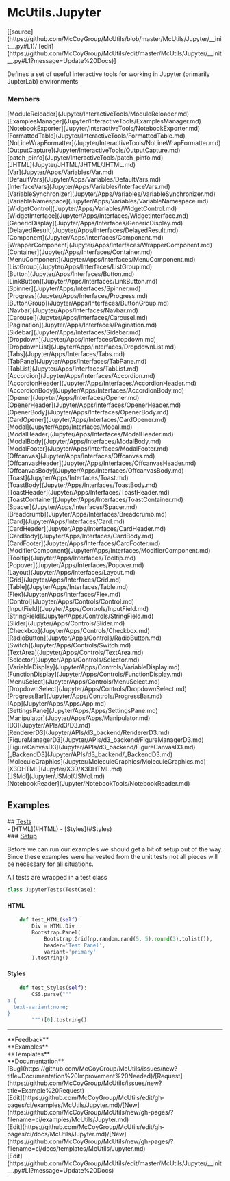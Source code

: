 # <a id="McUtils.Jupyter">McUtils.Jupyter</a> 
<div class="docs-source-link" markdown="1">
[[source](https://github.com/McCoyGroup/McUtils/blob/master/McUtils/Jupyter/__init__.py#L1)/
[edit](https://github.com/McCoyGroup/McUtils/edit/master/McUtils/Jupyter/__init__.py#L1?message=Update%20Docs)]
</div>
    
Defines a set of useful interactive tools
for working in Jupyter (primarily JupterLab) environments

### Members
<div class="container alert alert-secondary bg-light">
  <div class="row">
   <div class="col" markdown="1">
[ModuleReloader](Jupyter/InteractiveTools/ModuleReloader.md)   
</div>
   <div class="col" markdown="1">
[ExamplesManager](Jupyter/InteractiveTools/ExamplesManager.md)   
</div>
   <div class="col" markdown="1">
[NotebookExporter](Jupyter/InteractiveTools/NotebookExporter.md)   
</div>
</div>
  <div class="row">
   <div class="col" markdown="1">
[FormattedTable](Jupyter/InteractiveTools/FormattedTable.md)   
</div>
   <div class="col" markdown="1">
[NoLineWrapFormatter](Jupyter/InteractiveTools/NoLineWrapFormatter.md)   
</div>
   <div class="col" markdown="1">
[OutputCapture](Jupyter/InteractiveTools/OutputCapture.md)   
</div>
</div>
  <div class="row">
   <div class="col" markdown="1">
[patch_pinfo](Jupyter/InteractiveTools/patch_pinfo.md)   
</div>
   <div class="col" markdown="1">
[JHTML](Jupyter/JHTML/JHTML/JHTML.md)   
</div>
   <div class="col" markdown="1">
[Var](Jupyter/Apps/Variables/Var.md)   
</div>
</div>
  <div class="row">
   <div class="col" markdown="1">
[DefaultVars](Jupyter/Apps/Variables/DefaultVars.md)   
</div>
   <div class="col" markdown="1">
[InterfaceVars](Jupyter/Apps/Variables/InterfaceVars.md)   
</div>
   <div class="col" markdown="1">
[VariableSynchronizer](Jupyter/Apps/Variables/VariableSynchronizer.md)   
</div>
</div>
  <div class="row">
   <div class="col" markdown="1">
[VariableNamespace](Jupyter/Apps/Variables/VariableNamespace.md)   
</div>
   <div class="col" markdown="1">
[WidgetControl](Jupyter/Apps/Variables/WidgetControl.md)   
</div>
   <div class="col" markdown="1">
[WidgetInterface](Jupyter/Apps/Interfaces/WidgetInterface.md)   
</div>
</div>
  <div class="row">
   <div class="col" markdown="1">
[GenericDisplay](Jupyter/Apps/Interfaces/GenericDisplay.md)   
</div>
   <div class="col" markdown="1">
[DelayedResult](Jupyter/Apps/Interfaces/DelayedResult.md)   
</div>
   <div class="col" markdown="1">
[Component](Jupyter/Apps/Interfaces/Component.md)   
</div>
</div>
  <div class="row">
   <div class="col" markdown="1">
[WrapperComponent](Jupyter/Apps/Interfaces/WrapperComponent.md)   
</div>
   <div class="col" markdown="1">
[Container](Jupyter/Apps/Interfaces/Container.md)   
</div>
   <div class="col" markdown="1">
[MenuComponent](Jupyter/Apps/Interfaces/MenuComponent.md)   
</div>
</div>
  <div class="row">
   <div class="col" markdown="1">
[ListGroup](Jupyter/Apps/Interfaces/ListGroup.md)   
</div>
   <div class="col" markdown="1">
[Button](Jupyter/Apps/Interfaces/Button.md)   
</div>
   <div class="col" markdown="1">
[LinkButton](Jupyter/Apps/Interfaces/LinkButton.md)   
</div>
</div>
  <div class="row">
   <div class="col" markdown="1">
[Spinner](Jupyter/Apps/Interfaces/Spinner.md)   
</div>
   <div class="col" markdown="1">
[Progress](Jupyter/Apps/Interfaces/Progress.md)   
</div>
   <div class="col" markdown="1">
[ButtonGroup](Jupyter/Apps/Interfaces/ButtonGroup.md)   
</div>
</div>
  <div class="row">
   <div class="col" markdown="1">
[Navbar](Jupyter/Apps/Interfaces/Navbar.md)   
</div>
   <div class="col" markdown="1">
[Carousel](Jupyter/Apps/Interfaces/Carousel.md)   
</div>
   <div class="col" markdown="1">
[Pagination](Jupyter/Apps/Interfaces/Pagination.md)   
</div>
</div>
  <div class="row">
   <div class="col" markdown="1">
[Sidebar](Jupyter/Apps/Interfaces/Sidebar.md)   
</div>
   <div class="col" markdown="1">
[Dropdown](Jupyter/Apps/Interfaces/Dropdown.md)   
</div>
   <div class="col" markdown="1">
[DropdownList](Jupyter/Apps/Interfaces/DropdownList.md)   
</div>
</div>
  <div class="row">
   <div class="col" markdown="1">
[Tabs](Jupyter/Apps/Interfaces/Tabs.md)   
</div>
   <div class="col" markdown="1">
[TabPane](Jupyter/Apps/Interfaces/TabPane.md)   
</div>
   <div class="col" markdown="1">
[TabList](Jupyter/Apps/Interfaces/TabList.md)   
</div>
</div>
  <div class="row">
   <div class="col" markdown="1">
[Accordion](Jupyter/Apps/Interfaces/Accordion.md)   
</div>
   <div class="col" markdown="1">
[AccordionHeader](Jupyter/Apps/Interfaces/AccordionHeader.md)   
</div>
   <div class="col" markdown="1">
[AccordionBody](Jupyter/Apps/Interfaces/AccordionBody.md)   
</div>
</div>
  <div class="row">
   <div class="col" markdown="1">
[Opener](Jupyter/Apps/Interfaces/Opener.md)   
</div>
   <div class="col" markdown="1">
[OpenerHeader](Jupyter/Apps/Interfaces/OpenerHeader.md)   
</div>
   <div class="col" markdown="1">
[OpenerBody](Jupyter/Apps/Interfaces/OpenerBody.md)   
</div>
</div>
  <div class="row">
   <div class="col" markdown="1">
[CardOpener](Jupyter/Apps/Interfaces/CardOpener.md)   
</div>
   <div class="col" markdown="1">
[Modal](Jupyter/Apps/Interfaces/Modal.md)   
</div>
   <div class="col" markdown="1">
[ModalHeader](Jupyter/Apps/Interfaces/ModalHeader.md)   
</div>
</div>
  <div class="row">
   <div class="col" markdown="1">
[ModalBody](Jupyter/Apps/Interfaces/ModalBody.md)   
</div>
   <div class="col" markdown="1">
[ModalFooter](Jupyter/Apps/Interfaces/ModalFooter.md)   
</div>
   <div class="col" markdown="1">
[Offcanvas](Jupyter/Apps/Interfaces/Offcanvas.md)   
</div>
</div>
  <div class="row">
   <div class="col" markdown="1">
[OffcanvasHeader](Jupyter/Apps/Interfaces/OffcanvasHeader.md)   
</div>
   <div class="col" markdown="1">
[OffcanvasBody](Jupyter/Apps/Interfaces/OffcanvasBody.md)   
</div>
   <div class="col" markdown="1">
[Toast](Jupyter/Apps/Interfaces/Toast.md)   
</div>
</div>
  <div class="row">
   <div class="col" markdown="1">
[ToastBody](Jupyter/Apps/Interfaces/ToastBody.md)   
</div>
   <div class="col" markdown="1">
[ToastHeader](Jupyter/Apps/Interfaces/ToastHeader.md)   
</div>
   <div class="col" markdown="1">
[ToastContainer](Jupyter/Apps/Interfaces/ToastContainer.md)   
</div>
</div>
  <div class="row">
   <div class="col" markdown="1">
[Spacer](Jupyter/Apps/Interfaces/Spacer.md)   
</div>
   <div class="col" markdown="1">
[Breadcrumb](Jupyter/Apps/Interfaces/Breadcrumb.md)   
</div>
   <div class="col" markdown="1">
[Card](Jupyter/Apps/Interfaces/Card.md)   
</div>
</div>
  <div class="row">
   <div class="col" markdown="1">
[CardHeader](Jupyter/Apps/Interfaces/CardHeader.md)   
</div>
   <div class="col" markdown="1">
[CardBody](Jupyter/Apps/Interfaces/CardBody.md)   
</div>
   <div class="col" markdown="1">
[CardFooter](Jupyter/Apps/Interfaces/CardFooter.md)   
</div>
</div>
  <div class="row">
   <div class="col" markdown="1">
[ModifierComponent](Jupyter/Apps/Interfaces/ModifierComponent.md)   
</div>
   <div class="col" markdown="1">
[Tooltip](Jupyter/Apps/Interfaces/Tooltip.md)   
</div>
   <div class="col" markdown="1">
[Popover](Jupyter/Apps/Interfaces/Popover.md)   
</div>
</div>
  <div class="row">
   <div class="col" markdown="1">
[Layout](Jupyter/Apps/Interfaces/Layout.md)   
</div>
   <div class="col" markdown="1">
[Grid](Jupyter/Apps/Interfaces/Grid.md)   
</div>
   <div class="col" markdown="1">
[Table](Jupyter/Apps/Interfaces/Table.md)   
</div>
</div>
  <div class="row">
   <div class="col" markdown="1">
[Flex](Jupyter/Apps/Interfaces/Flex.md)   
</div>
   <div class="col" markdown="1">
[Control](Jupyter/Apps/Controls/Control.md)   
</div>
   <div class="col" markdown="1">
[InputField](Jupyter/Apps/Controls/InputField.md)   
</div>
</div>
  <div class="row">
   <div class="col" markdown="1">
[StringField](Jupyter/Apps/Controls/StringField.md)   
</div>
   <div class="col" markdown="1">
[Slider](Jupyter/Apps/Controls/Slider.md)   
</div>
   <div class="col" markdown="1">
[Checkbox](Jupyter/Apps/Controls/Checkbox.md)   
</div>
</div>
  <div class="row">
   <div class="col" markdown="1">
[RadioButton](Jupyter/Apps/Controls/RadioButton.md)   
</div>
   <div class="col" markdown="1">
[Switch](Jupyter/Apps/Controls/Switch.md)   
</div>
   <div class="col" markdown="1">
[TextArea](Jupyter/Apps/Controls/TextArea.md)   
</div>
</div>
  <div class="row">
   <div class="col" markdown="1">
[Selector](Jupyter/Apps/Controls/Selector.md)   
</div>
   <div class="col" markdown="1">
[VariableDisplay](Jupyter/Apps/Controls/VariableDisplay.md)   
</div>
   <div class="col" markdown="1">
[FunctionDisplay](Jupyter/Apps/Controls/FunctionDisplay.md)   
</div>
</div>
  <div class="row">
   <div class="col" markdown="1">
[MenuSelect](Jupyter/Apps/Controls/MenuSelect.md)   
</div>
   <div class="col" markdown="1">
[DropdownSelect](Jupyter/Apps/Controls/DropdownSelect.md)   
</div>
   <div class="col" markdown="1">
[ProgressBar](Jupyter/Apps/Controls/ProgressBar.md)   
</div>
</div>
  <div class="row">
   <div class="col" markdown="1">
[App](Jupyter/Apps/Apps/App.md)   
</div>
   <div class="col" markdown="1">
[SettingsPane](Jupyter/Apps/Apps/SettingsPane.md)   
</div>
   <div class="col" markdown="1">
[Manipulator](Jupyter/Apps/Apps/Manipulator.md)   
</div>
</div>
  <div class="row">
   <div class="col" markdown="1">
[D3](Jupyter/APIs/d3/D3.md)   
</div>
   <div class="col" markdown="1">
[RendererD3](Jupyter/APIs/d3_backend/RendererD3.md)   
</div>
   <div class="col" markdown="1">
[FigureManagerD3](Jupyter/APIs/d3_backend/FigureManagerD3.md)   
</div>
</div>
  <div class="row">
   <div class="col" markdown="1">
[FigureCanvasD3](Jupyter/APIs/d3_backend/FigureCanvasD3.md)   
</div>
   <div class="col" markdown="1">
[_BackendD3](Jupyter/APIs/d3_backend/_BackendD3.md)   
</div>
   <div class="col" markdown="1">
[MoleculeGraphics](Jupyter/MoleculeGraphics/MoleculeGraphics.md)   
</div>
</div>
  <div class="row">
   <div class="col" markdown="1">
[X3DHTML](Jupyter/X3D/X3DHTML.md)   
</div>
   <div class="col" markdown="1">
[JSMol](Jupyter/JSMol/JSMol.md)   
</div>
   <div class="col" markdown="1">
[NotebookReader](Jupyter/NotebookTools/NotebookReader.md)   
</div>
</div>
  <div class="row">
   <div class="col" markdown="1">
   
</div>
   <div class="col" markdown="1">
   
</div>
   <div class="col" markdown="1">
   
</div>
</div>
</div>





## Examples













<div class="collapsible-section">
 <div class="collapsible-section collapsible-section-header" markdown="1">
## <a class="collapse-link" data-toggle="collapse" href="#Tests-35dba7" markdown="1"> Tests</a> <a class="float-right" data-toggle="collapse" href="#Tests-35dba7"><i class="fa fa-chevron-down"></i></a>
 </div>
 <div class="collapsible-section collapsible-section-body collapse show" id="Tests-35dba7" markdown="1">
 - [HTML](#HTML)
- [Styles](#Styles)

<div class="collapsible-section">
 <div class="collapsible-section collapsible-section-header" markdown="1">
### <a class="collapse-link" data-toggle="collapse" href="#Setup-bd39f9" markdown="1"> Setup</a> <a class="float-right" data-toggle="collapse" href="#Setup-bd39f9"><i class="fa fa-chevron-down"></i></a>
 </div>
 <div class="collapsible-section collapsible-section-body collapse show" id="Setup-bd39f9" markdown="1">
 
Before we can run our examples we should get a bit of setup out of the way.
Since these examples were harvested from the unit tests not all pieces
will be necessary for all situations.

All tests are wrapped in a test class
```python
class JupyterTests(TestCase):
```

 </div>
</div>

#### <a name="HTML">HTML</a>
```python
    def test_HTML(self):
        Div = HTML.Div
        Bootstrap.Panel(
            Bootstrap.Grid(np.random.rand(5, 5).round(3).tolist()),
            header='Test Panel',
            variant='primary'
        ).tostring()
```

#### <a name="Styles">Styles</a>
```python
    def test_Styles(self):
        CSS.parse("""
a {
  text-variant:none;
}
        """)[0].tostring()
```

 </div>
</div>






---


<div markdown="1" class="text-secondary">
<div class="container">
  <div class="row">
   <div class="col" markdown="1">
**Feedback**   
</div>
   <div class="col" markdown="1">
**Examples**   
</div>
   <div class="col" markdown="1">
**Templates**   
</div>
   <div class="col" markdown="1">
**Documentation**   
</div>
   <div class="col" markdown="1">
   
</div>
   <div class="col" markdown="1">
   
</div>
   <div class="col" markdown="1">
   
</div>
</div>
  <div class="row">
   <div class="col" markdown="1">
[Bug](https://github.com/McCoyGroup/McUtils/issues/new?title=Documentation%20Improvement%20Needed)/[Request](https://github.com/McCoyGroup/McUtils/issues/new?title=Example%20Request)   
</div>
   <div class="col" markdown="1">
[Edit](https://github.com/McCoyGroup/McUtils/edit/gh-pages/ci/examples/McUtils/Jupyter.md)/[New](https://github.com/McCoyGroup/McUtils/new/gh-pages/?filename=ci/examples/McUtils/Jupyter.md)   
</div>
   <div class="col" markdown="1">
[Edit](https://github.com/McCoyGroup/McUtils/edit/gh-pages/ci/docs/McUtils/Jupyter.md)/[New](https://github.com/McCoyGroup/McUtils/new/gh-pages/?filename=ci/docs/templates/McUtils/Jupyter.md)   
</div>
   <div class="col" markdown="1">
[Edit](https://github.com/McCoyGroup/McUtils/edit/master/McUtils/Jupyter/__init__.py#L1?message=Update%20Docs)   
</div>
   <div class="col" markdown="1">
   
</div>
   <div class="col" markdown="1">
   
</div>
   <div class="col" markdown="1">
   
</div>
</div>
</div>
</div>